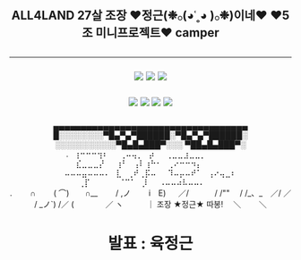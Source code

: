 
<div align="center">
 <h2> ALL4LAND  27살 조장 ♥정근(❉𓂂(◕˓˳◕ )𓂂❉)이네♥ ♥5조 미니프로젝트♥ camper<h2><hr>
<img src="https://img.shields.io/badge/JAVA-007396?style=for-the-badge&logo=java&logoColor=white"> <img src="https://img.shields.io/badge/Spring-6DB33F?style=for-the-badge&logo=Spring&logoColor=white"> <img src="https://img.shields.io/badge/javascript-F7DF1E?style=for-the-badge&logo=javascript&logoColor=black"> 

<img src="https://img.shields.io/badge/jsp-E34F26?style=for-the-badge&logo=jsp&logoColor=white"> <img src="https://img.shields.io/badge/css-1572B6?style=for-the-badge&logo=css3&logoColor=white"> <img src="https://img.shields.io/badge/postgresql-181717?style=for-the-badge&logo=postgresql&logoColor=white"> <img src="https://img.shields.io/badge/mybatis-808080?style=for-the-badge&logo=jpa&logoColor=black">
  </div>
  
<div align="center">
▄▄▄▄▄▄▄▄▄▄▄▄▄▄▄▄▄▄▄▄▄▄▄▄▄▄▄▄▄▄▄▄▄▄▄
█░░░░░░░░▀█▄▀▄▀██████░▀█▄▀▄▀██████░
░░░░░░░░░░░▀█▄█▄███▀░░░ ▀██▄█▄███▀░

  <br>
 .⠀⢰⠒⠒⠒⢲⠆⠀⠀⢀⠤⢤⡀⠀⡴⠀⠀⢀⣀⣀⣰⣀⣀⡀⠀⠀⠀⠀⠀
⠀⠀⣎⣀⣀⣀⡜⠀⠀⢰⠃⠀⢠⠇⢰⠓⠂⠀⢀⠔⠒⠒⠲⡄⠀⠀⠀⠀⠀⠀
⠤⠤⠤⣤⠤⠤⠤⠄⠀⣇⠀⢀⠞⢀⡯⠤⠀⠀⠹⠤⡤⠤⠞⠁⠀⢠⠔⢤⣀⠆
 ⠀⠀⢀⡏⠀⠀⠀⠀⠀⠈⠉⠁⠀⡸⠀⠀⠠⠤⠤⠴⠧⠤⠤⠄⠀⠀⠀⠀⠀
 <br>
.　　 ∩
　　( ⌒)　　∩__
　　/ ,ノ　　 i　E)
　 ／/　　　 / /""
　/ /_、_　／/
／ / _ノ`) /／
(　　　　／
ヽ　　　｜ 조장 ★정근★ 따봉!
　＼　　 ＼
<br>












  <h1>발표 : 육정근</h1>
